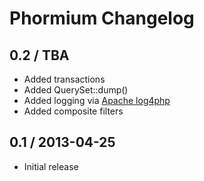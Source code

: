 Phormium Changelog
==================

0.2 / TBA
---------

* Added transactions
* Added QuerySet::dump()
* Added logging via [Apache log4php](http://logging.apache.org/log4php/)
* Added composite filters

0.1 / 2013-04-25
----------------

* Initial release
